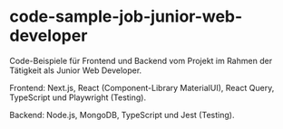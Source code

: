 # code-sample-job-junior-web-developer

Code-Beispiele für Frontend und Backend vom Projekt im Rahmen der Tätigkeit als Junior Web Developer. 

Frontend: Next.js, React (Component-Library MaterialUI), React Query, TypeScript und Playwright (Testing). 

Backend: Node.js, MongoDB, TypeScript und Jest (Testing).
